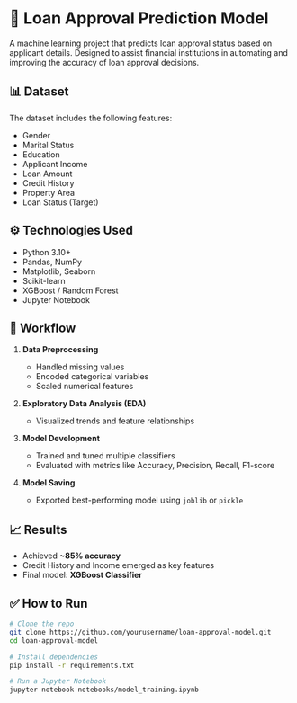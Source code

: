 # 🏦 Loan Approval Prediction Model

A machine learning project that predicts loan approval status based on applicant details. Designed to assist financial institutions in automating and improving the accuracy of loan approval decisions.

## 📊 Dataset

The dataset includes the following features:

- Gender  
- Marital Status  
- Education  
- Applicant Income  
- Loan Amount  
- Credit History  
- Property Area  
- Loan Status (Target)

## ⚙️ Technologies Used

- Python 3.10+
- Pandas, NumPy
- Matplotlib, Seaborn
- Scikit-learn
- XGBoost / Random Forest
- Jupyter Notebook

## 🚀 Workflow

1. **Data Preprocessing**
   - Handled missing values
   - Encoded categorical variables
   - Scaled numerical features

2. **Exploratory Data Analysis (EDA)**
   - Visualized trends and feature relationships

3. **Model Development**
   - Trained and tuned multiple classifiers
   - Evaluated with metrics like Accuracy, Precision, Recall, F1-score

4. **Model Saving**
   - Exported best-performing model using `joblib` or `pickle`

## 📈 Results

- Achieved **~85% accuracy**
- Credit History and Income emerged as key features
- Final model: **XGBoost Classifier**

## ✅ How to Run

```bash
# Clone the repo
git clone https://github.com/yourusername/loan-approval-model.git
cd loan-approval-model

# Install dependencies
pip install -r requirements.txt

# Run a Jupyter Notebook
jupyter notebook notebooks/model_training.ipynb
